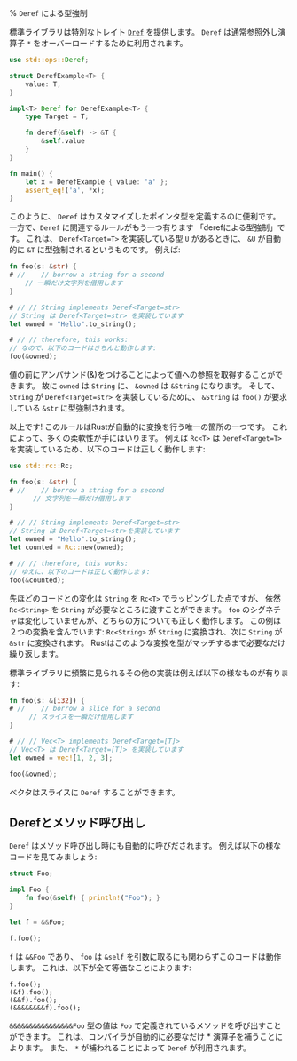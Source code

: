% `Deref` による型強制
<!-- % `Deref` coercions -->

<!-- The standard library provides a special trait, [`Deref`][deref]. It’s normally -->
<!-- used to overload `*`, the dereference operator: -->
標準ライブラリは特別なトレイト [`Dref`][deref] を提供します。
`Deref` は通常参照外し演算子 `*` をオーバーロードするために利用されます。

```rust
use std::ops::Deref;

struct DerefExample<T> {
    value: T,
}

impl<T> Deref for DerefExample<T> {
    type Target = T;

    fn deref(&self) -> &T {
        &self.value
    }
}

fn main() {
    let x = DerefExample { value: 'a' };
    assert_eq!('a', *x);
}
```

[deref]: ../std/ops/trait.Deref.html

<!-- This is useful for writing custom pointer types. However, there’s a language -->
<!-- feature related to `Deref`: ‘deref coercions’. Here’s the rule: If you have a -->
<!-- type `U`, and it implements `Deref<Target=T>`, values of `&U` will -->
<!-- automatically coerce to a `&T`. Here’s an example: -->
このように、 `Deref` はカスタマイズしたポインタ型を定義するのに便利です。
一方で、`Deref` に関連するルールがもう一つ有ります 「derefによる型強制」です。
これは、 `Deref<Target=T>` を実装している型 `U` があるときに、
`&U` が自動的に `&T` に型強制されるというものです。
例えば:

```rust
fn foo(s: &str) {
# //    // borrow a string for a second
    // 一瞬だけ文字列を借用します
}

# // // String implements Deref<Target=str>
// String は Deref<Target=str> を実装しています
let owned = "Hello".to_string();

# // // therefore, this works:
// なので、以下のコードはきちんと動作します:
foo(&owned);
```

<!-- Using an ampersand in front of a value takes a reference to it. So `owned` is a -->
<!-- `String`, `&owned` is an `&String`, and since `impl Deref<Target=str> for -->
<!-- String`, `&String` will deref to `&str`, which `foo()` takes. -->
値の前にアンパサンド(&)をつけることによって値への参照を取得することができます。
故に `owned` は `String` に、 `&owned` は `&String` になります。
そして、 `String` が `Deref<Target=str>` を実装しているために、
`&String` は `foo()` が要求している `&str` に型強制されます。

<!-- That’s it. This rule is one of the only places in which Rust does an automatic -->
<!-- conversion for you, but it adds a lot of flexibility. For example, the `Rc<T>` -->
<!-- type implements `Deref<Target=T>`, so this works: -->
以上です! このルールはRustが自動的に変換を行う唯一の箇所の一つです。
これによって、多くの柔軟性が手にはいります。
例えば `Rc<T>` は `Deref<Target=T>` を実装しているため、以下のコードは正しく動作します:

```rust
use std::rc::Rc;

fn foo(s: &str) {
# //    // borrow a string for a second
      // 文字列を一瞬だけ借用します
}

# // // String implements Deref<Target=str>
// String は Deref<Target=str>を実装しています
let owned = "Hello".to_string();
let counted = Rc::new(owned);

# // // therefore, this works:
// ゆえに、以下のコードは正しく動作します:
foo(&counted);
```

<!-- All we’ve done is wrap our `String` in an `Rc<T>`. But we can now pass the -->
<!-- `Rc<String>` around anywhere we’d have a `String`. The signature of `foo` -->
<!-- didn’t change, but works just as well with either type. This example has two -->
<!-- conversions: `Rc<String>` to `String` and then `String` to `&str`. Rust will do -->
<!-- this as many times as possible until the types match. -->
先ほどのコードとの変化は `String` を `Rc<T>` でラッピングした点ですが、
依然 `Rc<String>` を `String` が必要なところに渡すことができます。
`foo` のシグネチャは変化していませんが、どちらの方についても正しく動作します。
この例は２つの変換を含んでいます: `Rc<String>` が `String` に変換され、次に `String` が `&str` に変換されます。
Rustはこのような変換を型がマッチするまで必要なだけ繰り返します。

<!-- Another very common implementation provided by the standard library is: -->
標準ライブラリに頻繁に見られるその他の実装は例えば以下の様なものが有ります:

```rust
fn foo(s: &[i32]) {
# //    // borrow a slice for a second
     // スライスを一瞬だけ借用します
}

# // // Vec<T> implements Deref<Target=[T]>
// Vec<T> は Deref<Target=[T]> を実装しています
let owned = vec![1, 2, 3];

foo(&owned);
```

<!-- Vectors can `Deref` to a slice. -->
ベクタはスライスに `Deref` することができます。

<!-- ## Deref and method calls -->
## Derefとメソッド呼び出し

<!-- `Deref` will also kick in when calling a method. Consider the following -->
<!-- example. -->
`Deref` はメソッド呼び出し時にも自動的に呼びだされます。
例えば以下の様なコードを見てみましょう:

```rust
struct Foo;

impl Foo {
    fn foo(&self) { println!("Foo"); }
}

let f = &&Foo;

f.foo();
```

<!-- Even though `f` is a `&&Foo` and `foo` takes `&self`, this works. That’s -->
<!-- because these things are the same: -->
`f` は `&&Foo` であり、 `foo` は `&self` を引数に取るにも関わらずこのコードは動作します。
これは、以下が全て等価なことによります:

```rust,ignore
f.foo();
(&f).foo();
(&&f).foo();
(&&&&&&&&f).foo();
```

<!-- A value of type `&&&&&&&&&&&&&&&&Foo` can still have methods defined on `Foo` -->
<!-- called, because the compiler will insert as many * operations as necessary to -->
<!-- get it right. And since it’s inserting `*`s, that uses `Deref`. -->
`&&&&&&&&&&&&&&&&Foo` 型の値は `Foo` で定義されているメソッドを呼び出すことができます。
これは、コンパイラが自動的に必要なだけ * 演算子を補うことによります。
また、 `*` が補われることによって `Deref` が利用されます。
